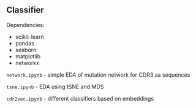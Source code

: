 ## Classifier

Dependencies:

- scikit-learn
- pandas
- seaborn
- matplotlib
- networkx

`network.ipynb` - simple EDA of mutation network for CDR3 aa sequences

`tsne.ipynb` - EDA using tSNE and MDS

`cdr2vec.ipynb` - different classifiers based on embeddings